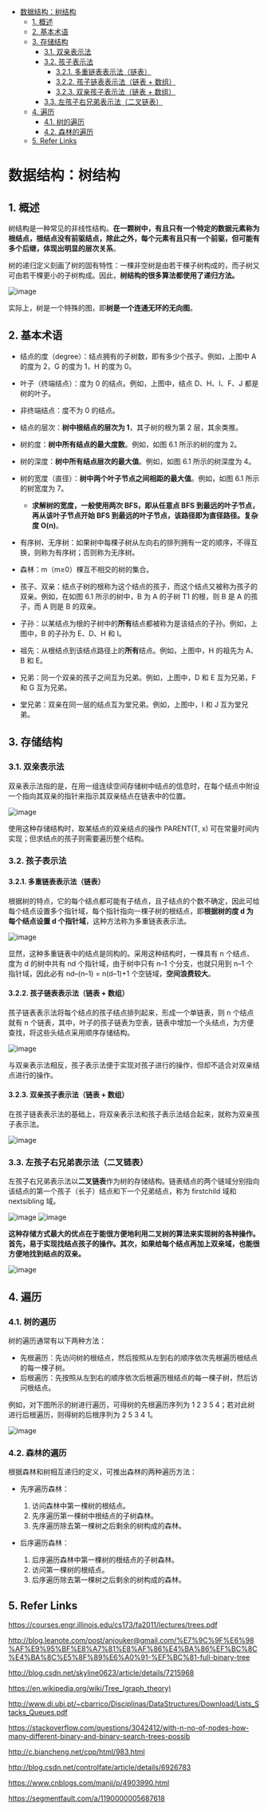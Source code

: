 - [数据结构：树结构](#%E6%95%B0%E6%8D%AE%E7%BB%93%E6%9E%84%EF%BC%9A%E6%A0%91%E7%BB%93%E6%9E%84)
  - [1. 概述](#1-%E6%A6%82%E8%BF%B0)
  - [2. 基本术语](#2-%E5%9F%BA%E6%9C%AC%E6%9C%AF%E8%AF%AD)
  - [3. 存储结构](#3-%E5%AD%98%E5%82%A8%E7%BB%93%E6%9E%84)
    - [3.1. 双亲表示法](#31-%E5%8F%8C%E4%BA%B2%E8%A1%A8%E7%A4%BA%E6%B3%95)
    - [3.2. 孩子表示法](#32-%E5%AD%A9%E5%AD%90%E8%A1%A8%E7%A4%BA%E6%B3%95)
      - [3.2.1. 多重链表表示法（链表）](#321-%E5%A4%9A%E9%87%8D%E9%93%BE%E8%A1%A8%E8%A1%A8%E7%A4%BA%E6%B3%95%EF%BC%88%E9%93%BE%E8%A1%A8%EF%BC%89)
      - [3.2.2. 孩子链表表示法（链表 + 数组）](#322-%E5%AD%A9%E5%AD%90%E9%93%BE%E8%A1%A8%E8%A1%A8%E7%A4%BA%E6%B3%95%EF%BC%88%E9%93%BE%E8%A1%A8-%E6%95%B0%E7%BB%84%EF%BC%89)
      - [3.2.3. 双亲孩子表示法（链表 + 数组）](#323-%E5%8F%8C%E4%BA%B2%E5%AD%A9%E5%AD%90%E8%A1%A8%E7%A4%BA%E6%B3%95%EF%BC%88%E9%93%BE%E8%A1%A8-%E6%95%B0%E7%BB%84%EF%BC%89)
    - [3.3. 左孩子右兄弟表示法（二叉链表）](#33-%E5%B7%A6%E5%AD%A9%E5%AD%90%E5%8F%B3%E5%85%84%E5%BC%9F%E8%A1%A8%E7%A4%BA%E6%B3%95%EF%BC%88%E4%BA%8C%E5%8F%89%E9%93%BE%E8%A1%A8%EF%BC%89)
  - [4. 遍历](#4-%E9%81%8D%E5%8E%86)
    - [4.1. 树的遍历](#41-%E6%A0%91%E7%9A%84%E9%81%8D%E5%8E%86)
    - [4.2. 森林的遍历](#42-%E6%A3%AE%E6%9E%97%E7%9A%84%E9%81%8D%E5%8E%86)
  - [5. Refer Links](#5-refer-links)
  
# 数据结构：树结构

## 1. 概述

树结构是一种常见的非线性结构。**在一颗树中，有且只有一个特定的数据元素称为根结点，根结点没有前驱结点，除此之外，每个元素有且只有一个前驱，但可能有多个后继，体现出明显的层次关系**。

树的递归定义刻画了树的固有特性：一棵非空树是由若干棵子树构成的，而子树又可由若干棵更小的子树构成。因此，**树结构的很多算法都使用了递归方法。**

![image](http://img.cdn.firejq.com/jpg/2018/2/22/483106247d05fb55eca2fa130419b69b.jpg)

实际上，树是一个特殊的图，即**树是一个连通无环的无向图**。

## 2. 基本术语

- 结点的度（degree）：结点拥有的子树数，即有多少个孩子。例如，上图中 A 的度为 2，G 的度为 1，H 的度为 0。

- 叶子（终端结点）：度为 0 的结点。例如，上图中，结点 D、H、I、F、J 都是树的叶子。

- 非终端结点：度不为 0 的结点。

- 结点的层次：**树中根结点的层次为 1**，其子树的根为第 2 层，其余类推。

- 树的度：**树中所有结点的最大度数**。例如，如图 6.1 所示的树的度为 2。

- 树的深度：**树中所有结点层次的最大值**。例如，如图 6.1 所示的树深度为 4。

- 树的宽度（直径）：**树中两个叶子节点之间相距的最大值**。例如，如图 6.1 所示的树宽度为 7。
  - **求解树的宽度，一般使用两次 BFS，即从任意点 BFS 到最远的叶子节点，再从该叶子节点开始 BFS 到最远的叶子节点，该路径即为直径路径。复杂度 O(n)**。

- 有序树、无序树：如果树中每棵子树从左向右的排列拥有一定的顺序，不得互换，则称为有序树；否则称为无序树。

- 森林：m（m≥0）棵互不相交的树的集合。

- 孩子、双亲：结点子树的根称为这个结点的孩子，而这个结点又被称为孩子的双亲。例如，在如图 6.1 所示的树中，B 为 A 的子树 T1 的根，则 B 是 A 的孩子，而 A 则是 B 的双亲。

- 子孙：以某结点为根的子树中的**所有**结点都被称为是该结点的子孙。例如，上图中，B 的子孙为 E、D、H 和 I。

- 祖先：从根结点到该结点路径上的**所有**结点。例如，上图中，H 的祖先为 A、B 和 E。

- 兄弟：同一个双亲的孩子之间互为兄弟。例如，上图中，D 和 E 互为兄弟，F 和 G 互为兄弟。

- 堂兄弟：双亲在同一层的结点互为堂兄弟。例如，上图中，I 和 J 互为堂兄弟。

## 3. 存储结构

### 3.1. 双亲表示法

双亲表示法指的是，在用一组连续空间存储树中结点的信息时，在每个结点中附设一个指向其双亲的指针来指示其双亲结点在链表中的位置。

![image](http://img.cdn.firejq.com/jpg/2018/2/23/d487fda7a890ddb394b9408b647811e6.jpg)

使用这种存储结构时，取某结点的双亲结点的操作 PARENT(T, x) 可在常量时间内实现；但求结点的孩子则需要遍历整个结构。

### 3.2. 孩子表示法

#### 3.2.1. 多重链表表示法（链表）

根据树的特点，它的每个结点都可能有子结点，且子结点的个数不确定，因此可给每个结点设置多个指针域，每个指针指向一棵子树的根结点，即**根据树的度 d 为每个结点设置 d 个指针域**，这种方法称为多重链表表示法。

![image](http://img.cdn.firejq.com/jpg/2018/2/23/2644a649ac6c36f55e892e06b4baf94f.jpg)

显然，这种多重链表中的结点是同构的。采用这种结构时，一棵具有 n 个结点、度为 d 的树中共有 nd 个指针域，由于树中只有 n–1 个分支，也就只用到 n–1 个指针域，因此必有 nd–(n–1) = n(d–1)+1 个空链域，**空间浪费较大**。

#### 3.2.2. 孩子链表表示法（链表 + 数组）

孩子链表表示法将每个结点的孩子结点排列起来，形成一个单链表，则 n 个结点就有 n 个链表，其中，叶子的孩子链表为空表，链表中增加一个头结点，为方便查找，将这些头结点采用顺序存储结构。

![image](http://img.cdn.firejq.com/jpg/2018/2/23/bc0fa1af39442e48a3ffb8ed439e016b.jpg)

与双亲表示法相反，孩子表示法便于实现对孩子进行的操作，但却不适合对双亲结点进行的操作。

#### 3.2.3. 双亲孩子表示法（链表 + 数组）

在孩子链表表示法的基础上，将双亲表示法和孩子表示法结合起来，就称为双亲孩子表示法。

![image](http://img.cdn.firejq.com/jpg/2018/2/23/2955a57fea3a44ea16b41494e13b10d0.jpg)

### 3.3. 左孩子右兄弟表示法（二叉链表）

左孩子右兄弟表示法以**二叉链表**作为树的存储结构。链表结点的两个链域分别指向该结点的第一个孩子（长子）结点和下一个兄弟结点，称为 firstchild 域和 nextsibling 域。

![image](http://img.cdn.firejq.com/jpg/2018/2/23/c56391b32e29f58337df0f0a0c4bb3a9.jpg)
![image](http://img.cdn.firejq.com/jpg/2018/2/23/77f7944c96f57e648c6b29be9f49dd62.jpg)

**这种存储方式最大的优点在于能很方便地利用二叉树的算法来实现树的各种操作。首先，易于实现找结点孩子的操作。其次，如果给每个结点再加上双亲域，也能很方便地找到结点的双亲。**

![image](http://img.cdn.firejq.com/jpg/2018/2/23/17bd24305cf2f67b2d7235e276aedbf0.jpg)

## 4. 遍历

### 4.1. 树的遍历

树的遍历通常有以下两种方法：
- 先根遍历：先访问树的根结点，然后按照从左到右的顺序依次先根遍历根结点的每一棵子树。
- 后根遍历：先按照从左到右的顺序依次后根遍历根结点的每一棵子树，然后访问根结点。

例如，对下图所示的树进行遍历，可得树的先根遍历序列为 1 2 3 5 4；若对此树进行后根遍历，则得树的后根序列为 2 5 3 4 1。

![image](http://img.cdn.firejq.com/jpg/2018/2/23/159ed18fc54aabd409f139d1a10dd605.jpg)

### 4.2. 森林的遍历

根据森林和树相互递归的定义，可推出森林的两种遍历方法：
- 先序遍历森林：
  1. 访问森林中第一棵树的根结点。
  1. 先序遍历第一棵树中根结点的子树森林。
  1. 先序遍历除去第一棵树之后剩余的树构成的森林。

- 后序遍历森林：
  1. 后序遍历森林中第一棵树的根结点的子树森林。
  1. 访问第一棵树的根结点。
  1. 后序遍历除去第一棵树之后剩余的树构成的森林。

## 5. Refer Links

https://courses.engr.illinois.edu/cs173/fa2011/lectures/trees.pdf

http://blog.leanote.com/post/anjouker@gmail.com/%E7%9C%9F%E6%98%AF%E9%95%BF%E8%A7%81%E8%AF%86%E4%BA%86%EF%BC%8C%E4%BA%8C%E5%8F%89%E6%A0%91-%EF%BC%81-full-binary-tree

http://blog.csdn.net/skyline0623/article/details/7215968

https://en.wikipedia.org/wiki/Tree_(graph_theory)

http://www.di.ubi.pt/~cbarrico/Disciplinas/DataStructures/Download/Lists_Stacks_Queues.pdf

https://stackoverflow.com/questions/3042412/with-n-no-of-nodes-how-many-different-binary-and-binary-search-trees-possib

http://c.biancheng.net/cpp/html/983.html

http://blog.csdn.net/controlfate/article/details/6926783

https://www.cnblogs.com/manji/p/4903990.html

https://segmentfault.com/a/1190000005687618